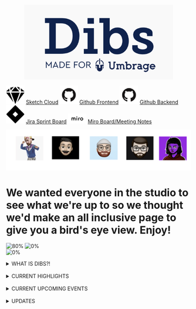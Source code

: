 <p align="center"> 
  <img src="dibs.png">
</p>


<img src="sketch.png" width="50"> [Sketch Cloud](https://www.sketch.com/s/29b12cf5-0b5d-4af9-aaa9-eb4a1d4fae0e)
<img src="github.png" width="50"> [Github Frontend](https://github.com/Umbrage-Studios/march-cohort-frontend)
<img src="github.png" width="50"> [Github Backend](https://github.com/Umbrage-Studios/march-cohort-backend)
<img src="jira.png" width="50"> [Jira Sprint Board](https://umbrage.atlassian.net/jira/software/projects/DIBS/boards/36)
<img src="miro.png" width="50"> [Miro Board/Meeting Notes](https://miro.com/app/board/uXjVO8nKJnI=/)

<div class="row">
<p align="center"> <img src="team.png">
 </p>
 </div> 
 
# We wanted everyone in the studio to see what we're up to so we thought we'd make an all inclusive page to give you a bird's eye view. Enjoy!



![80%](https://progress-bar.dev/80/?title=Sprint_1_Completed )
![0%](https://progress-bar.dev/0/?title=Sprint_2_Completed )  
![0%](https://progress-bar.dev/0/?title=Sprint_3_Completed )


<details><summary>WHAT IS DIBS?!</summary>
<b>Umbrage as a studio will be moving into a new office space as most of you know already. <br>
One of the issues that has constantly been a pain point in the current space has been <br>
scheduling time to utilize conference rooms and conflicts around planning for room usage. <br>
As a group, we have been tasked with coming up with a solution to figuring out how to best <br>
address this issue. More specifically, we are building out a software solution that will <br>
give a user the ability to book a time slot for one of four rooms in the new upstairs space. <br>
Dibs, the name of the software we have started to build, will integrate easily with google <br>
calendar and give a user the ability to book a room in the Dibs application and have it <br>
  show up as an event in google calendar. </b>
</details>  

<br>

<details><summary>CURRENT HIGHLIGHTS </summary>

  - <b> Finalized Sprint 2 backlog planning with Sprint 3 almost completed </b>  <span style='font-size:25px;'>&#128074;</span> <br>
  - <b> Aivory and Daniel (Design) have validated all designs necessary for MVP (WOOOHOOO!) </b> <span style='font-size:25px;'>&#128074;</span> <br>
  - <b> Uly and Colton (Devs) are finalizing login functionality </b>   <span style='font-size:25px;'>&#128074;</span> <br>

</details>  
  
<br>


<details><summary>CURRENT UPCOMING EVENTS </summary>



 -  <b> Sprint Demo 5/3/2022 @ 2pm </b> <br>

 -  <b> Sprint Retro 5/3/2022 @ 2:30pm </b> <br>

 - <b> Start of Sprint 2 5/4/2022 </b> <br>


</details>

<br>

 

<details><summary>UPDATES</summary>
  
  
  
  <table style="width:100%">
  <tr>
    <th>April 29th, 2022</th>
  </tr>
  <tr>
    <td>Two days left in sprint one and things are starting to really pick up with the Dibs project. Uly and Colton <br> 
have been hard at work with implementing the login functionality. The look of the login page and authentication <br>
flow is simple and easy to follow and has been coming together with very few hiccups. Daniel and Aivory have really <br>
stretched their design abilities and knocked it out of the park when it came to the design of the login page UI and <br>
contributed a massive amount to the authentication app flow. The devs are well on their way to completing all planned <br>
user stories and tasks. Below is a burndown chart that shows just how well Colton and Uly have been pacing themselves <br>
through this sprint. The grey line indicates the ideal pace or completion rate compared to outstanding work still left <br>
to complete. We plan to have a demo of what we have completed thus far on Tuesday of next week 5/2/2022. Everyone is <br>
welcome to join to check out what we accomplished for our first sprint! <br>
      <br>
    <img src="burndown.png" alt="Burndown">
    </td> 
  </tr>
</table>
 

</details>
  
